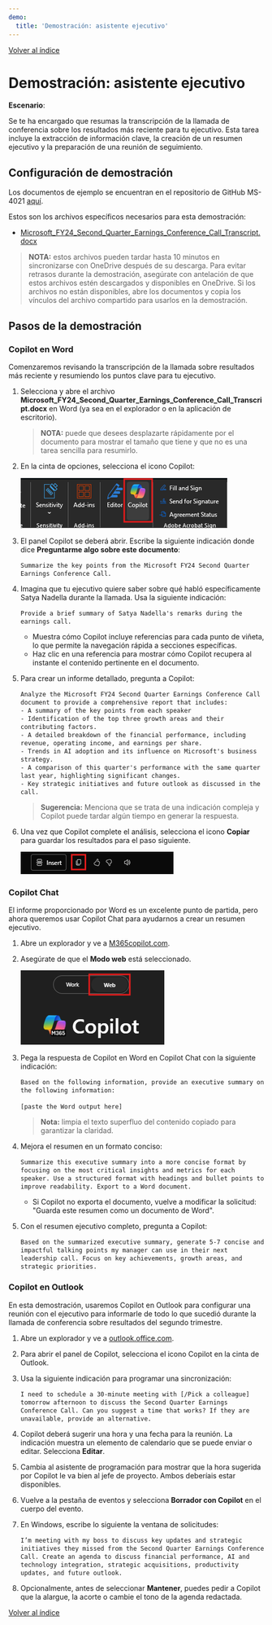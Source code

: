 ```yaml
---
demo:
  title: 'Demostración: asistente ejecutivo'
---
```


[Volver al índice](https://microsoftlearning.github.io/MS-4021-Copilot-Immersion-Experience/)

# Demostración: asistente ejecutivo

**Escenario**:

Se te ha encargado que resumas la transcripción de la llamada de conferencia sobre los resultados más reciente para tu ejecutivo. Esta tarea incluye la extracción de información clave, la creación de un resumen ejecutivo y la preparación de una reunión de seguimiento.

## Configuración de demostración

Los documentos de ejemplo se encuentran en el repositorio de GitHub MS-4021 [aquí](https://github.com/MicrosoftLearning/MS-4021-Copilot-Immersion-Experience/tree/master/ResourceFiles).

Estos son los archivos específicos necesarios para esta demostración:

- [Microsoft_FY24_Second_Quarter_Earnings_Conference_Call_Transcript.docx](https://github.com/MicrosoftLearning/MS-4021-Copilot-Immersion-Experience/raw/master/ResourceFiles/Microsoft_FY24_Second_Quarter_Earnings_Conference_Call_Transcript.docx)

> **NOTA:** estos archivos pueden tardar hasta 10 minutos en sincronizarse con OneDrive después de su descarga. Para evitar retrasos durante la demostración, asegúrate con antelación de que estos archivos estén descargados y disponibles en OneDrive. Si los archivos no están disponibles, abre los documentos y copia los vínculos del archivo compartido para usarlos en la demostración.

## Pasos de la demostración

### Copilot en Word

Comenzaremos revisando la transcripción de la llamada sobre resultados más reciente y resumiendo los puntos clave para tu ejecutivo.

1. Selecciona y abre el archivo **Microsoft_FY24_Second_Quarter_Earnings_Conference_Call_Transcript.docx** en Word (ya sea en el explorador o en la aplicación de escritorio).

    > **NOTA:** puede que desees desplazarte rápidamente por el documento para mostrar el tamaño que tiene y que no es una tarea sencilla para resumirlo.

1. En la cinta de opciones, selecciona el icono Copilot:

    ![Icono Copilot en Word](../Demos/Media/Copilot-in-word-ribbon.png)

1. El panel Copilot se deberá abrir. Escribe la siguiente indicación donde dice **Preguntarme algo sobre este documento**:

    ```text
    Summarize the key points from the Microsoft FY24 Second Quarter Earnings Conference Call.
    ```

1. Imagina que tu ejecutivo quiere saber sobre qué habló específicamente Satya Nadella durante la llamada. Usa la siguiente indicación:

    ```text
    Provide a brief summary of Satya Nadella's remarks during the earnings call.
    ```

   - Muestra cómo Copilot incluye referencias para cada punto de viñeta, lo que permite la navegación rápida a secciones específicas.  
   - Haz clic en una referencia para mostrar cómo Copilot recupera al instante el contenido pertinente en el documento.

1. Para crear un informe detallado, pregunta a Copilot:

    ```text
    Analyze the Microsoft FY24 Second Quarter Earnings Conference Call document to provide a comprehensive report that includes:
    - A summary of the key points from each speaker
    - Identification of the top three growth areas and their contributing factors.
    - A detailed breakdown of the financial performance, including revenue, operating income, and earnings per share.
    - Trends in AI adoption and its influence on Microsoft's business strategy.
    - A comparison of this quarter's performance with the same quarter last year, highlighting significant changes.
    - Key strategic initiatives and future outlook as discussed in the call.
    ```

    > **Sugerencia:** Menciona que se trata de una indicación compleja y Copilot puede tardar algún tiempo en generar la respuesta.

1. Una vez que Copilot complete el análisis, selecciona el icono **Copiar** para guardar los resultados para el paso siguiente.

    ![Copia los resultados.](../Demos/Media/Copilot-in-word-copy-results.png)


### Copilot Chat

El informe proporcionado por Word es un excelente punto de partida, pero ahora queremos usar Copilot Chat para ayudarnos a crear un resumen ejecutivo.

1. Abre un explorador y ve a [M365copilot.com](https://m365copilot.com/).

1. Asegúrate de que el **Modo web** está seleccionado.

    ![Captura de pantalla que muestra la pestaña modo web.](../Prompts/Media/web-mode.png)

1. Pega la respuesta de Copilot en Word en Copilot Chat con la siguiente indicación:

    ```text
    Based on the following information, provide an executive summary on the following information:

    [paste the Word output here]
    ```

    > **Nota:** limpia el texto superfluo del contenido copiado para garantizar la claridad.

1. Mejora el resumen en un formato conciso:

    ```text
    Summarize this executive summary into a more concise format by focusing on the most critical insights and metrics for each speaker. Use a structured format with headings and bullet points to improve readability. Export to a Word document.
    ```

   - Si Copilot no exporta el documento, vuelve a modificar la solicitud: "Guarda este resumen como un documento de Word".

1. Con el resumen ejecutivo completo, pregunta a Copilot:

    ```text
    Based on the summarized executive summary, generate 5-7 concise and impactful talking points my manager can use in their next leadership call. Focus on key achievements, growth areas, and strategic priorities.
    ```

### Copilot en Outlook

En esta demostración, usaremos Copilot en Outlook para configurar una reunión con el ejecutivo para informarle de todo lo que sucedió durante la llamada de conferencia sobre resultados del segundo trimestre.

1. Abre un explorador y ve a [outlook.office.com](https://outlook.office.com.com/).

1. Para abrir el panel de Copilot, selecciona el icono Copilot en la cinta de Outlook.

1. Usa la siguiente indicación para programar una sincronización:

    ```text
    I need to schedule a 30-minute meeting with [/Pick a colleague] tomorrow afternoon to discuss the Second Quarter Earnings Conference Call. Can you suggest a time that works? If they are unavailable, provide an alternative.
    ```

1. Copilot deberá sugerir una hora y una fecha para la reunión. La indicación muestra un elemento de calendario que se puede enviar o editar. Selecciona **Editar**.

1. Cambia al asistente de programación para mostrar que la hora sugerida por Copilot le va bien al jefe de proyecto. Ambos deberíais estar disponibles.

1. Vuelve a la pestaña de eventos y selecciona **Borrador con Copilot** en el cuerpo del evento.

1. En Windows, escribe lo siguiente la ventana de solicitudes:

    ```text
    I’m meeting with my boss to discuss key updates and strategic initiatives they missed from the Second Quarter Earnings Conference Call. Create an agenda to discuss financial performance, AI and technology integration, strategic acquisitions, productivity updates, and future outlook.
    ```

1. Opcionalmente, antes de seleccionar **Mantener**, puedes pedir a Copilot que la alargue, la acorte o cambie el tono de la agenda redactada.

[Volver al índice](https://microsoftlearning.github.io/MS-4021-Copilot-Immersion-Experience/)
